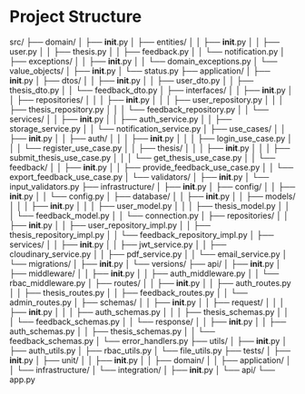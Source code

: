 # Project Structure

src/
├── domain/
│   ├── __init__.py
│   ├── entities/
│   │   ├── __init__.py
│   │   ├── user.py
│   │   ├── thesis.py
│   │   ├── feedback.py
│   │   └── notification.py
│   ├── exceptions/
│   │   ├── __init__.py
│   │   └── domain_exceptions.py
│   └── value_objects/
│       ├── __init__.py
│       └── status.py
├── application/
│   ├── __init__.py
│   ├── dtos/
│   │   ├── __init__.py
│   │   ├── user_dto.py
│   │   ├── thesis_dto.py
│   │   └── feedback_dto.py
│   ├── interfaces/
│   │   ├── __init__.py
│   │   ├── repositories/
│   │   │   ├── __init__.py
│   │   │   ├── user_repository.py
│   │   │   ├── thesis_repository.py
│   │   │   └── feedback_repository.py
│   │   └── services/
│   │       ├── __init__.py
│   │       ├── auth_service.py
│   │       ├── storage_service.py
│   │       └── notification_service.py
│   ├── use_cases/
│   │   ├── __init__.py
│   │   ├── auth/
│   │   │   ├── __init__.py
│   │   │   ├── login_use_case.py
│   │   │   └── register_use_case.py
│   │   ├── thesis/
│   │   │   ├── __init__.py
│   │   │   ├── submit_thesis_use_case.py
│   │   │   └── get_thesis_use_case.py
│   │   └── feedback/
│   │       ├── __init__.py
│   │       ├── provide_feedback_use_case.py
│   │       └── export_feedback_use_case.py
│   └── validators/
│       ├── __init__.py
│       └── input_validators.py
├── infrastructure/
│   ├── __init__.py
│   ├── config/
│   │   ├── __init__.py
│   │   └── config.py
│   ├── database/
│   │   ├── __init__.py
│   │   ├── models/
│   │   │   ├── __init__.py
│   │   │   ├── user_model.py
│   │   │   ├── thesis_model.py
│   │   │   └── feedback_model.py
│   │   └── connection.py
│   ├── repositories/
│   │   ├── __init__.py
│   │   ├── user_repository_impl.py
│   │   ├── thesis_repository_impl.py
│   │   └── feedback_repository_impl.py
│   ├── services/
│   │   ├── __init__.py
│   │   ├── jwt_service.py
│   │   ├── cloudinary_service.py
│   │   ├── pdf_service.py
│   │   └── email_service.py
│   └── migrations/
│       ├── __init__.py
│       └── versions/
├── api/
│   ├── __init__.py
│   ├── middleware/
│   │   ├── __init__.py
│   │   ├── auth_middleware.py
│   │   └── rbac_middleware.py
│   ├── routes/
│   │   ├── __init__.py
│   │   ├── auth_routes.py
│   │   ├── thesis_routes.py
│   │   ├── feedback_routes.py
│   │   └── admin_routes.py
│   ├── schemas/
│   │   ├── __init__.py
│   │   ├── request/
│   │   │   ├── __init__.py
│   │   │   ├── auth_schemas.py
│   │   │   ├── thesis_schemas.py
│   │   │   └── feedback_schemas.py
│   │   └── response/
│   │       ├── __init__.py
│   │       ├── auth_schemas.py
│   │       ├── thesis_schemas.py
│   │       └── feedback_schemas.py
│   └── error_handlers.py
├── utils/
│   ├── __init__.py
│   ├── auth_utils.py
│   ├── rbac_utils.py
│   └── file_utils.py
├── tests/
│   ├── __init__.py
│   ├── unit/
│   │   ├── __init__.py
│   │   ├── domain/
│   │   ├── application/
│   │   └── infrastructure/
│   └── integration/
│       ├── __init__.py
│       └── api/
└── app.py